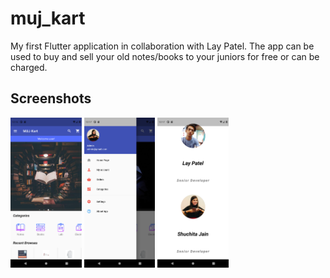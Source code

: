 # muj_kart

My first Flutter application in collaboration with Lay Patel. 
The app can be used to buy and sell your old notes/books to your juniors for free or can be charged.

## Screenshots

<img src = "https://github.com/shuchitajain/muj_kart/blob/main/flutter_01.png" height = "240">   <img src = "https://github.com/shuchitajain/muj_kart/blob/main/flutter_02.png" height = "240" >   <img src = "https://github.com/shuchitajain/muj_kart/blob/main/flutter_03.png" height = "240" > 
